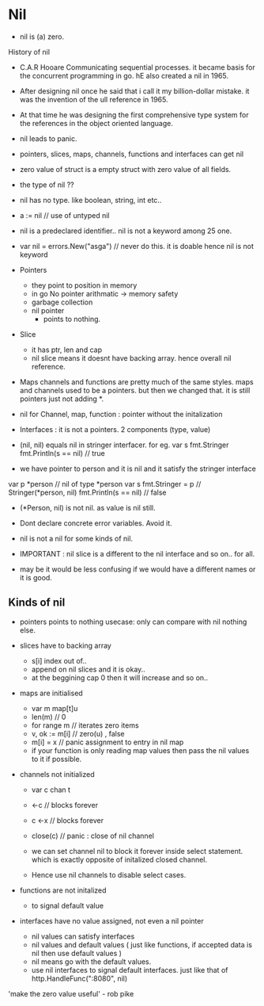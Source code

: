 # Nil

- nil is (a) zero.

History of nil 
- C.A.R Hooare Communicating sequential processes. it became basis for the concurrent programming in go. hE also created a nil in 1965.
- After designing nil once he said that i call it my billion-dollar mistake. it was the invention of the ull reference in 1965.
- At that time he was designing the first comprehensive type system for the references in the object oriented language.
- nil leads to panic.
- pointers, slices, maps, channels, functions and interfaces can get nil
- zero value of struct is a empty struct with zero value of all fields.
- the type of nil ??
- nil has no type. like boolean, string, int etc..
- a := nil // use of untyped nil
- nil is a predeclared identifier.. nil is not a keyword among 25 one.
- var nil = errors.New("asga") // never do this. it is doable hence nil is not keyword
- Pointers
    - they point to position in memory
    - in go No pointer arithmatic -> memory safety
    - garbage collection
    - nil pointer
        - points to nothing.
- Slice
    - it has ptr, len and cap
    - nil slice means it doesnt have backing array. hence overall nil reference.
- Maps channels and functions are pretty much of the same styles. maps and channels used to be a pointers. but then we changed that. it is still pointers just not adding *.
- nil for Channel, map, function : pointer without the initalization

- Interfaces : it is not a pointers. 2 components (type, value)
- (nil, nil) equals nil in stringer interfacer.
for eg.
    var s fmt.Stringer
    fmt.Println(s == nil) // true
- we have pointer to person and it is nil and it satisfy the stringer interface

var p *person // nil of type *person
var s fmt.Stringer = p // Stringer(*person, nil)
fmt.Println(s == nil) // false

- (*Person, nil) is not nil. as value is nil still.

- Dont declare concrete error variables. Avoid it.

- nil is not a nil for some kinds of nil.

- IMPORTANT : nil slice is a different to the nil interface and so on.. for all.

- may be it would be less confusing if we would have a different names or it is good.

## Kinds of nil

- pointers points to nothing
    usecase:
    only can compare with nil nothing else.

- slices have to backing array
    - s[i] index out of..
    - append on nil slices and it is okay..
    - at the beggining cap 0 then it will increase and so on..

- maps are initialised
    - var m map[t]u
    - len(m) // 0
    - for range m // iterates zero items
    - v, ok := m[i] // zero(u) , false
    - m[i] = x // panic assignment to entry in nil map
    - if your function is only reading map values then pass the nil values to it if possible.

- channels not initialized
    - var c chan t
    - <-c // blocks forever
    - c <-x // blocks forever
    - close(c) // panic : close of nil channel

    - we can set channel nil to block it forever inside select statement. which is exactly opposite of initalized closed channel.
    - Hence use nil channels to disable select cases.


- functions are not initalized
    - to signal default value

- interfaces have no value assigned, not even a nil pointer
    - nil values can satisfy interfaces
    - nil values and default values ( just like functions, if accepted data is nil then use default values )
    - nil means go with the default values.
    - use nil interfaces to signal default interfaces. just like that of http.HandleFunc(":8080", nil)

'make the zero value useful' - rob pike

